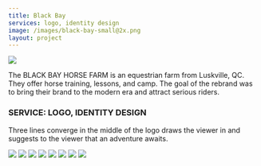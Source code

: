 ```yaml
---
title: Black Bay
services: logo, identity design
image: /images/black-bay-small@2x.png
layout: project
---
```


<img class="img-flex" src="{{ site.baseurl }}/images/black-bay-logo.svg" />

The BLACK BAY HORSE FARM is an equestrian farm from Luskville, QC. They
offer horse training, lessons, and camp. The goal of the rebrand was to
bring their brand to the modern era and attract serious riders.

<h3>SERVICE: LOGO, IDENTITY DESIGN</h3>

Three lines converge in the middle of the logo draws the viewer in
and suggests to the viewer that an adventure awaits.

<img class="img-flex drop-shadow push" src="{{ site.baseurl }}/images/black-bay-manual-1.png" />
<img class="img-flex drop-shadow push" src="{{ site.baseurl }}/images/black-bay-manual-2.png" />
<img class="img-flex drop-shadow push" src="{{ site.baseurl }}/images/black-bay-manual-3.png" />
<img class="img-flex drop-shadow push" src="{{ site.baseurl }}/images/black-bay-manual-4.png" />
<img class="img-flex drop-shadow push" src="{{ site.baseurl }}/images/black-bay-manual-5.png" />
<img class="img-flex drop-shadow push" src="{{ site.baseurl }}/images/black-bay-manual-6.png" />
<img class="img-flex drop-shadow push" src="{{ site.baseurl }}/images/black-bay-manual-7.png" />
<img class="img-flex drop-shadow push" src="{{ site.baseurl }}/images/black-bay-manual-8.png" />
